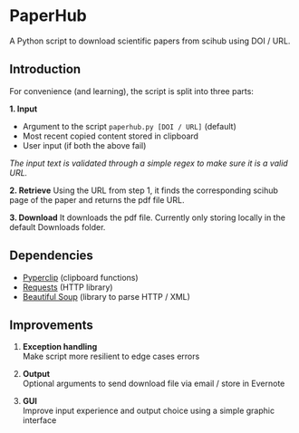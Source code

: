 # PaperHub
A Python script to download scientific papers from scihub using DOI / URL.

## Introduction

For convenience (and learning), the script is split into three parts:

**1. Input**
* Argument to the script `paperhub.py [DOI / URL]` (default)
* Most recent copied content stored in clipboard 
* User input (if both the above fail)

_The input text is validated through a simple regex to make sure it is a valid URL._

**2. Retrieve**
Using the URL from step 1, it finds the corresponding scihub page of the paper and returns the pdf file URL.

**3. Download**
It downloads the pdf file. Currently only storing locally in the default Downloads folder.

## Dependencies

* [Pyperclip](https://github.com/asweigart/pyperclip) (clipboard functions)
* [Requests](https://2.python-requests.org//en/latest/) (HTTP library)
* [Beautiful Soup](https://www.crummy.com/software/BeautifulSoup/bs4/doc/) (library to parse HTTP / XML)

## Improvements

1. **Exception handling**  
Make script more resilient to edge cases errors 

2. **Output**  
Optional arguments to send download file via email / store in Evernote

3. **GUI**   
Improve input experience and output choice using a simple graphic interface
